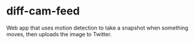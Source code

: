 # diff-cam-feed

Web app that uses motion detection to take a snapshot when something moves, then uploads the image to Twitter.
